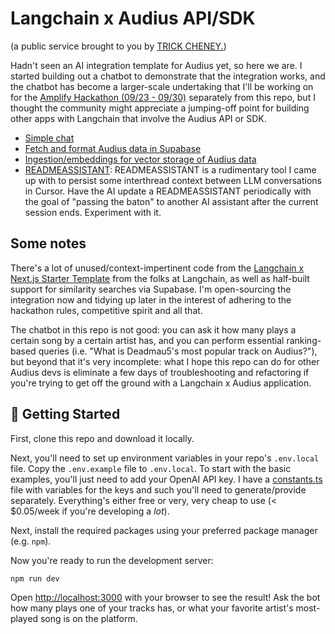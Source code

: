 # Langchain x Audius API/SDK

(a public service brought to you by [TRICK CHENEY.](https://audius.co/mynameiscards))

Hadn't seen an AI integration template for Audius yet, so here we are. I started building out a chatbot to demonstrate that the integration works, and the chatbot has become a larger-scale undertaking that I'll be working on for the [Amplify Hackathon (09/23 - 09/30)](https://www.audius.events/e/hackathon) separately from this repo, but I thought the community might appreciate a jumping-off point for building other apps with Langchain that involve the Audius API or SDK.

- [Simple chat](/app/api/chat/route.ts)
- [Fetch and format Audius data in Supabase](app/api/chat/retrieval/route.ts)
- [Ingestion/embeddings for vector storage of Audius data](scripts/ingestAudiusData.ts)
- [READMEASSISTANT](READMEASSISTANT.md): READMEASSISTANT is a rudimentary tool I came up with to persist some interthread context between LLM conversations in Cursor. Have the AI update a READMEASSISTANT periodically with the goal of "passing the baton" to another AI assistant after the current session ends. Experiment with it.

## Some notes

There's a lot of unused/context-impertinent code from the [Langchain x Next.js Starter Template](https://github.com/langchain-ai/langchain-nextjs-template/tree/main) from the folks at Langchain, as well as half-built support for similarity searches via Supabase. I'm open-sourcing the integration now and tidying up later in the interest of adhering to the hackathon rules, competitive spirit and all that.

The chatbot in this repo is not good: you can ask it how many plays a certain song by a certain artist has, and you can perform essential ranking-based queries (i.e. "What is Deadmau5's most popular track on Audius?"), but beyond that it's very incomplete: what I hope this repo can do for other Audius devs is eliminate a few days of troubleshooting and refactoring if you're trying to get off the ground with a Langchain x Audius application.

## 🚀 Getting Started

First, clone this repo and download it locally.

Next, you'll need to set up environment variables in your repo's `.env.local` file. Copy the `.env.example` file to `.env.local`.
To start with the basic examples, you'll just need to add your OpenAI API key. I have a [constants.ts](app/lib/chat/constants.ts) file with variables for the keys and such you'll need to generate/provide separately. Everything's either free or very, very cheap to use (< $0.05/week if you're developing a *lot*).

Next, install the required packages using your preferred package manager (e.g. `npm`).

Now you're ready to run the development server:

```zsh
npm run dev
```

Open [http://localhost:3000](http://localhost:3000) with your browser to see the result! Ask the bot how many plays one of your tracks has, or what your favorite artist's most-played song is on the platform.


